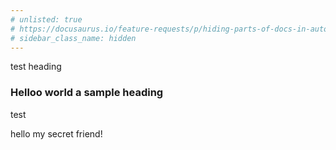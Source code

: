 ```yaml
---
# unlisted: true
# https://docusaurus.io/feature-requests/p/hiding-parts-of-docs-in-autogenerated-sidebar
# sidebar_class_name: hidden
---
```

test heading

<!-- https://github.com/facebook/docusaurus/issues/599 -->
### Helloo world a sample heading

test

hello my secret friend!
